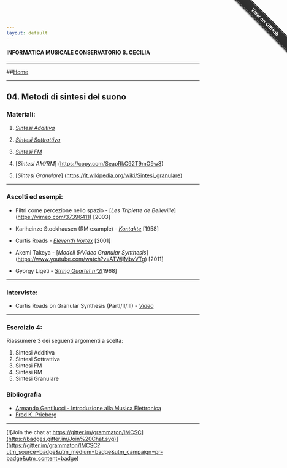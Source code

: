 ```yaml
---
layout: default
---
```


#### INFORMATICA MUSICALE CONSERVATORIO S. CECILIA

----

##[Home](https://Francescoziello.github.io/IMCSC)

----

## 04. Metodi di sintesi del suono


### Materiali:



 1. [*Sintesi Additiva*](https://it.wikipedia.org/wiki/Sintetizzatore#Sintesi_additiva)
  
 2. [*Sintesi Sottrattiva*](https://it.wikipedia.org/wiki/Sintetizzatore#Sintesi_sottrattiva) 
   
 3. [*Sintesi FM*](https://it.wikipedia.org/wiki/Sintesi_FM) 
 
 4. [*Sintesi AM/RM*] (https://copy.com/SeapRkC92T9mO9w8)
 
 5. [*Sintesi Granulare*] (https://it.wikipedia.org/wiki/Sintesi_granulare)
 
----
 
 ### Ascolti ed esempi:
 
 - Filtri come percezione nello spazio  - [*Les Triplette de Belleville*] (https://vimeo.com/37396411)  [2003]
  
 - Karlheinze Stockhausen (RM example) - [*Kontakte*](https://www.youtube.com/watch?v=lxRcr-eWe-E) [1958]
 
 - Curtis Roads - [*Eleventh Vortex*](https://www.youtube.com/watch?v=XgBjD6_SbOU) [2001]
 
 - Akemi Takeya - [*Modell 5/Video Granular Synthesis*]  (https://www.youtube.com/watch?v=ATWljMbvVTg) [2011]
 
 - Gyorgy Ligeti - [*String Quartet n°2*](https://www.youtube.com/watch?v=HfhCAYGdSg8)[1968]
 
 
----
   
  ### Interviste:
  
  - Curtis Roads on Granular Synthesis (PartI/II/III) - [*Video*](https://www.youtube.com/watch?v=M3viqsxQuIU)
  
 

 
----

### Esercizio 4:


Riassumere 3 dei seguenti argomenti a scelta:


1. Sintesi Additiva
2. Sintesi Sottrattiva
3. Sintesi FM
4. Sintesi RM
5. Sintesi Granulare



### Bibliografia

 - [Armando Gentilucci - Introduzione alla Musica Elettronica](https://copy.com/gmatZ8qkaw1WROAG)
 - [Fred K. Prieberg](https://copy.com/mU6LRdCdxUlrVAIZ)
 
----

[![Join the chat at https://gitter.im/grammaton/IMCSC](https://badges.gitter.im/Join%20Chat.svg)](https://gitter.im/grammaton/IMCSC?utm_source=badge&utm_medium=badge&utm_campaign=pr-badge&utm_content=badge)
 
<div class="github-fork-ribbon-wrapper right fixed" style="width: 150px;height: 150px;position: fixed;overflow: hidden;top: 0;z-index: 9999;pointer-events: none;right: 0;"><div class="github-fork-ribbon" style="position: absolute;padding: 2px 0;background-color: #333;background-image: linear-gradient(to bottom, rgba(0, 0, 0, 0), rgba(0, 0, 0, 0.15));-webkit-box-shadow: 0 2px 3px 0 rgba(0, 0, 0, 0.5);-moz-box-shadow: 0 2px 3px 0 rgba(0, 0, 0, 0.5);box-shadow: 0 2px 3px 0 rgba(0, 0, 0, 0.5);z-index: 9999;pointer-events: auto;top: 42px;right: -43px;-webkit-transform: rotate(45deg);-moz-transform: rotate(45deg);-ms-transform: rotate(45deg);-o-transform: rotate(45deg);transform: rotate(45deg);"><a href="https://github.com/grammaton/IMCSC" style="font: 700 13px &quot;Helvetica Neue&quot;, Helvetica, Arial, sans-serif;color: #fff;text-decoration: none;text-shadow: 0 -1px rgba(0, 0, 0, 0.5);text-align: center;width: 200px;line-height: 20px;display: inline-block;padding: 2px 0;border-width: 1px 0;border-style: dotted;border-color: rgba(255, 255, 255, 0.7);">View on GitHub</a></div></div>

